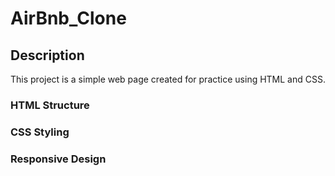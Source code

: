 # AirBnb_Clone

## **Description**
This project is a simple web page created for practice using HTML and CSS.

### **HTML Structure**
### **CSS Styling**
### **Responsive Design**
